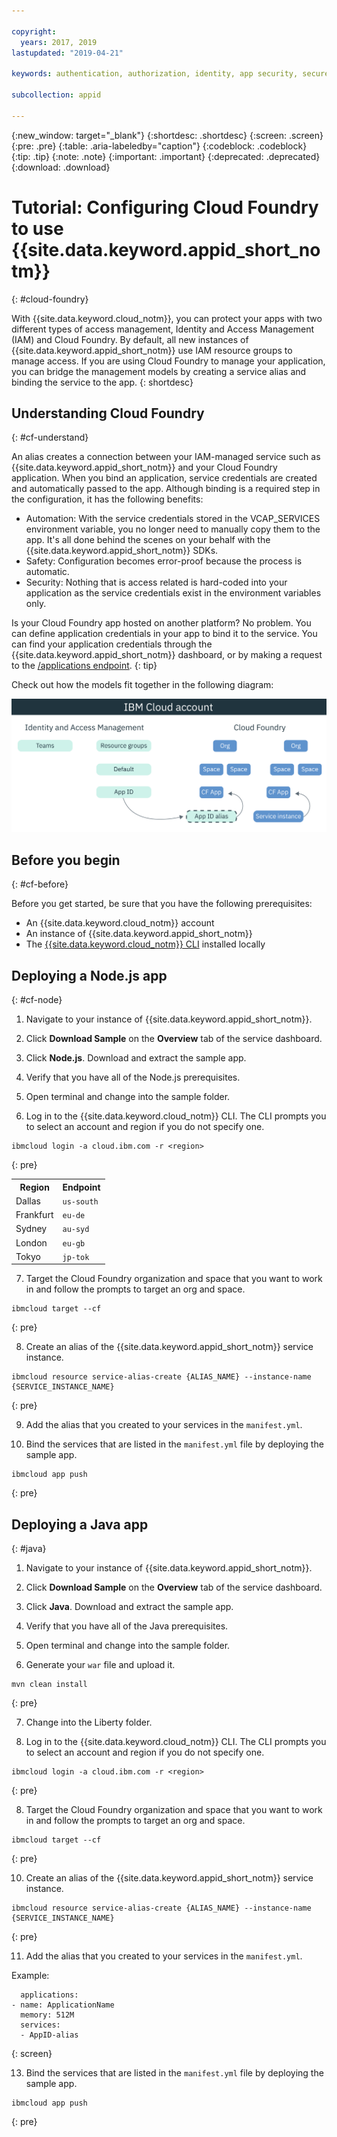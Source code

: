 ```yaml
---

copyright:
  years: 2017, 2019
lastupdated: "2019-04-21"

keywords: authentication, authorization, identity, app security, secure, development, cloud foundry, access management, iam, java, node.js

subcollection: appid

---
```


{:new_window: target="_blank"}
{:shortdesc: .shortdesc}
{:screen: .screen}
{:pre: .pre}
{:table: .aria-labeledby="caption"}
{:codeblock: .codeblock}
{:tip: .tip}
{:note: .note}
{:important: .important}
{:deprecated: .deprecated}
{:download: .download}


# Tutorial: Configuring Cloud Foundry to use {{site.data.keyword.appid_short_notm}}
{: #cloud-foundry}

With {{site.data.keyword.cloud_notm}}, you can protect your apps with two different types of access management, Identity and Access Management (IAM) and Cloud Foundry. By default, all new instances of  {{site.data.keyword.appid_short_notm}} use IAM resource groups to manage access. If you are using Cloud Foundry to manage your application, you can bridge the management models by creating a service alias and binding the service to the app.
{: shortdesc}


## Understanding Cloud Foundry
{: #cf-understand}

An alias creates a connection between your IAM-managed service such as {{site.data.keyword.appid_short_notm}} and your Cloud Foundry application. When you bind an application, service credentials are created and automatically passed to the app. Although binding is a required step in the configuration, it has the following benefits:

* Automation: With the service credentials stored in the VCAP_SERVICES environment variable, you no longer need to manually copy them to the app. It's all done behind the scenes on your behalf with the {{site.data.keyword.appid_short_notm}} SDKs.
* Safety: Configuration becomes error-proof because the process is automatic.
* Security: Nothing that is access related is hard-coded into your application as the service credentials exist in the environment variables only.

Is your Cloud Foundry app hosted on another platform? No problem. You can define application credentials in your app to bind it to the service. You can find your application credentials through the {{site.data.keyword.appid_short_notm}} dashboard, or by making a request to the [/applications endpoint](https://us-south.appid.cloud.ibm.com/swagger-ui/#!/Applications/registerApplication).
{: tip}

Check out how the models fit together in the following diagram:

![Binding a Cloud Foundry app](images/cf-alias.png)

## Before you begin
{: #cf-before}

Before you get started, be sure that you have the following prerequisites:

* An {{site.data.keyword.cloud_notm}} account
* An instance of {{site.data.keyword.appid_short_notm}}
* The [{{site.data.keyword.cloud_notm}} CLI](/docs/cli/reference/ibmcloud?topic=cloud-cli-ibmcloud-cli#ibmcloud-cli) installed locally

## Deploying a Node.js app
{: #cf-node}


1. Navigate to your instance of {{site.data.keyword.appid_short_notm}}.

2. Click **Download Sample** on the **Overview** tab of the service dashboard.

3. Click **Node.js**. Download and extract the sample app.

4. Verify that you have all of the Node.js prerequisites.

5. Open terminal and change into the sample folder.

6. Log in to the {{site.data.keyword.cloud_notm}} CLI. The CLI prompts you to select an account and region if you do not specify one.

  ```
  ibmcloud login -a cloud.ibm.com -r <region>
  ```
  {: pre}

  <table>
    <tr>
      <th>Region</th>
      <th>Endpoint</th>
    </tr>
    <tr>
      <td>Dallas</td>
      <td><code>us-south</code></td>
    </tr>
    <tr>
      <td>Frankfurt</td>
      <td><code>eu-de</code></td>
    </tr>
    <tr>
      <td>Sydney</td>
      <td><code>au-syd</code></td>
    </tr>
    <tr>
      <td>London</td>
      <td><code>eu-gb</code></td>
    </tr>
    <tr>
      <td>Tokyo</td>
      <td><code>jp-tok</code></td>
    </tr>
  </table>

7. Target the Cloud Foundry organization and space that you want to work in and follow the prompts to target an org and space.

  ```
  ibmcloud target --cf
  ```
  {: pre}

8. Create an alias of the {{site.data.keyword.appid_short_notm}} service instance.

  ```
  ibmcloud resource service-alias-create {ALIAS_NAME} --instance-name {SERVICE_INSTANCE_NAME}
  ```
  {: pre}

9. Add the alias that you created to your services in the `manifest.yml`.

10. Bind the services that are listed in the `manifest.yml` file by deploying the sample app.

  ```
  ibmcloud app push
  ```
  {: pre}

## Deploying a Java app
{: #java}

1. Navigate to your instance of {{site.data.keyword.appid_short_notm}}.

2. Click **Download Sample** on the **Overview** tab of the service dashboard.

3. Click **Java**. Download and extract the sample app.

4. Verify that you have all of the Java prerequisites.

5. Open terminal and change into the sample folder.

6. Generate your `war` file and upload it.

  ```
  mvn clean install
  ```
  {: pre}

7. Change into the Liberty folder.

8. Log in to the {{site.data.keyword.cloud_notm}} CLI. The CLI prompts you to select an account and region if you do not specify one.

  ```
  ibmcloud login -a cloud.ibm.com -r <region>
  ```
  {: pre}

8. Target the Cloud Foundry organization and space that you want to work in and follow the prompts to target an org and space.

  ```
  ibmcloud target --cf
  ```
  {: pre}

10. Create an alias of the {{site.data.keyword.appid_short_notm}} service instance.

  ```
  ibmcloud resource service-alias-create {ALIAS_NAME} --instance-name {SERVICE_INSTANCE_NAME}
  ```
  {: pre}

11. Add the alias that you created to your services in the `manifest.yml`.

  Example:
  ```
    applications:
  - name: ApplicationName
    memory: 512M
    services:
    - AppID-alias
  ```
  {: screen}

13. Bind the services that are listed in the `manifest.yml` file by deploying the sample app.

  ```
  ibmcloud app push
  ```
  {: pre}

